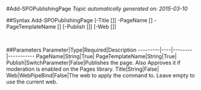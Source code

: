 #Add-SPOPublishingPage
*Topic automatically generated on: 2015-03-10*


##Syntax
    Add-SPOPublishingPage [-Title [<String>]] -PageName [<String>] -PageTemplateName [<String>] [-Publish [<SwitchParameter>]] [-Web [<WebPipeBind>]]

&nbsp;

##Parameters
Parameter|Type|Required|Description
---------|----|--------|-----------
PageName|String|True|
PageTemplateName|String|True|
Publish|SwitchParameter|False|Publishes the page. Also Approves it if moderation is enabled on the Pages library.
Title|String|False|
Web|WebPipeBind|False|The web to apply the command to. Leave empty to use the current web.
